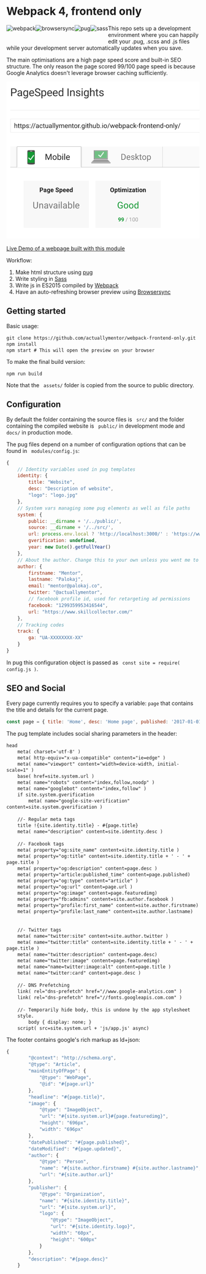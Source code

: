 # Webpack 4, frontend only

<img height="50px" style="float: left;" alt="webpack" src="http://i.imgur.com/xz36f45.png" /> <img height="50px" style="float: left;" alt="browsersync" src="http://i.imgur.com/L5peje9.png" /> <img height="50px" style="float: left;" alt="pug" src="http://i.imgur.com/x4sHEg4.png" /> <img height="50px" style="float: left;" alt="sass" src="http://i.imgur.com/O9ikKdz.png" />

This repo sets up a development environment where you can happily edit your .pug, .scss and .js files while your development server automatically updates when you save.

The main optimisations are a high page speed score and built-in SEO structure. The only reason the page scored 99/100 page speed is because Google Analytics doesn't leverage browser caching sufficiently.

![Page speed]( ./src/assets/page-speed.png )

[Live Demo of a webpage built with this module]( https://actuallymentor.github.io/webpack-frontend-only/ )

Workflow:

1. Make html structure using [ pug ]( https://github.com/pugjs )
2. Write styling in [ Sass ]( https://github.com/sass/sass )
3. Write js in ES2015 compiled by [ Webpack ]( https://github.com/webpack )
4. Have an auto-refreshing browser preview using [ Browsersync ]( https://github.com/BrowserSync/browser-sync )

## Getting started

Basic usage:

```shell
git clone https://github.com/actuallymentor/webpack-frontend-only.git
npm install
npm start # This will open the preview on your browser
```

To make the final build version:

```shell
npm run build
```

Note that the ``` assets/``` folder is copied from the source to public directory.

## Configuration

By default the folder containing the source files is ``` src/``` and the folder containing the compiled website is ``` public/``` in development mode and ```docs/``` in production mode.

The pug files depend on a number of configuration options that can be found in ``` modules/config.js```:

```js
{
    // Identity variables used in pug templates
    identity: {
        title: "Website",
        desc: "Description of website",
        "logo": "logo.jpg"
    },
    // System vars managing some pug elements as well as file paths
    system: {
        public: __dirname + '/../public/',
        source: __dirname + '/../src/',
        url: process.env.local ? 'http://localhost:3000/' : 'https://www.liveurl.com',
        gverification: undefined,
        year: new Date().getFullYear()
    },
    // About the author. Change this to your own unless you went me to get credit for your page of course... <3
    author: {
        firstname: "Mentor",
        lastname: "Palokaj",
        email: "mentor@palokaj.co",
        twitter: "@actuallymentor",
        // facebook profile id, used for retargeting ad permissions
        facebook: "1299359953416544",
        url: "https://www.skillcollector.com/"
    },
    // Tracking codes
    track: {
        ga: "UA-XXXXXXXX-XX"
    }
}
```

In pug this configuration object is passed as ``` const site = require( config.js )```.

## SEO and Social

Every page currently requires you to specify a variable: ```page``` that contains the title and details for the current page. 

```js
const page = { title: 'Home', desc: 'Home page', published: '2017-01-01', url: '/', featuredimg: '/image.jpg' }
```

The pug template includes social sharing parameters in the header:

```pug
head
    meta( charset='utf-8' )
    meta( http-equiv="x-ua-compatible" content="ie=edge" )
    meta( name="viewport" content="width=device-width, initial-scale=1" )
    base( href=site.system.url )
    meta( name="robots" content="index,follow,noodp" )
    meta( name="googlebot" content="index,follow" )
    if site.system.gverification
        meta( name="google-site-verification" content=site.system.gverification )

    //- Regular meta tags
    title !{site.identity.title} - #{page.title}
    meta( name="description" content=site.identity.desc )

    //- Facebook tags
    meta( property="og:site_name" content=site.identity.title )
    meta( property="og:title" content=site.identity.title + ' - ' + page.title )
    meta( property="og:description" content=page.desc )
    meta( property="article:published_time" content=page.published)
    meta( property="og:type" content="article" )
    meta( property="og:url" content=page.url )
    meta( property="og:image" content=page.featuredimg)
    meta( property="fb:admins" content=site.author.facebook )
    meta( property="profile:first_name" content=site.author.firstname)
    meta( property="profile:last_name" content=site.author.lastname)


    //- Twitter tags
    meta( name="twitter:site" content=site.author.twitter )
    meta( name="twitter:title" content=site.identity.title + ' - ' + page.title )
    meta( name="twitter:description" content=page.desc)
    meta( name="twitter:image" content=page.featuredimg)
    meta( name="name=twitter:image:alt" content=page.title )
    meta( name="twitter:card" content=page.desc )

    //- DNS Prefetching
    link( rel="dns-prefetch" href="//www.google-analytics.com" )
    link( rel="dns-prefetch" href="//fonts.googleapis.com.com" )

    //- Temporarily hide body, this is undone by the app stylesheet
    style.
        body { display: none; }
    script( src=site.system.url + 'js/app.js' async)
```

The footer contains google's rich markup as ld+json:

```js
{
        "@context": "http://schema.org",
        "@type": "Article",
        "mainEntityOfPage": {
            "@type": "WebPage",
            "@id": "#{page.url}"
        },
        "headline": "#{page.title}",
        "image": {
            "@type": "ImageObject",
            "url": "#{site.system.url}#{page.featuredimg}",
            "height": "696px",
            "width": "696px"
        },
        "datePublished": "#{page.published}",
        "dateModified": "#{page.updated}",
        "author": {
            "@type": "Person",
            "name": "#{site.author.firstname} #{site.author.lastname}",
            "url": "#{site.author.url}"
        },
        "publisher": {
            "@type": "Organization",
            "name": "#{site.identity.title}",
            "url": "#{site.system.url}",
            "logo": {
                "@type": "ImageObject",
                "url": "#{site.identity.logo}",
                "width": "60px",
                "height": "600px"
            }
        },
        "description": "#{page.desc}"
    }
```


